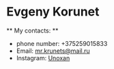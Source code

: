 # Evgeny Korunet #


** My contacts: ** 
- phone number: +375259015833
- Email: mr.krunets@mail.ru
- Instagram: [Unoxan](https://www.instagram.com/unoxan/ "Unoxan")



